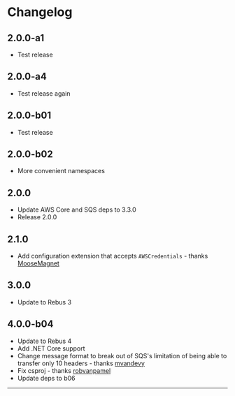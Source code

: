 # Changelog

## 2.0.0-a1

* Test release

## 2.0.0-a4

* Test release again

## 2.0.0-b01

* Test release

## 2.0.0-b02

* More convenient namespaces

## 2.0.0

* Update AWS Core and SQS deps to 3.3.0
* Release 2.0.0

## 2.1.0

* Add configuration extension that accepts `AWSCredentials` - thanks [MooseMagnet]

## 3.0.0

* Update to Rebus 3

## 4.0.0-b04

* Update to Rebus 4
* Add .NET Core support
* Change message format to break out of SQS's limitation of being able to transfer only 10 headers - thanks [mvandevy]
* Fix csproj - thanks [robvanpamel]
* Update deps to b06

---

[MooseMagnet]: https://github.com/MooseMagnet
[mvandevy]: https://github.com/mvandevy
[robvanpamel]: https://github.com/robvanpamel
